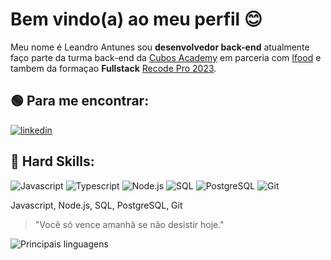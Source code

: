 # Bem vindo(a) ao meu perfil :blush:

Meu nome é Leandro Antunes sou **desenvolvedor back-end** atualmente faço parte da turma back-end da [Cubos Academy](https://cubos.academy/) em parceria com [Ifood](https://www.ifood.com.br/) e tambem da formaçao **Fullstack** [Recode Pro 2023](https://recodepro.org.br/).

## :green_circle: Para me encontrar:

[![linkedin](https://img.shields.io/badge/LinkedIn-0077B5?style=for-the-badge&logo=linkedin&logoColor=white)](https://www.linkedin.com/in/leandrosantosjs/)

## :large_blue_circle: Hard Skills:

![Javascript](https://img.shields.io/badge/JavaScript-323330?style=for-the-badge&logo=javascript&logoColor=F7DF1E) ![Typescript](https://img.shields.io/badge/TypeScript-007ACC?style=for-the-badge&logo=typescript&logoColor=white) ![ Node.js](https://img.shields.io/badge/Node%20js-339933?style=for-the-badge&logo=nodedotjs&logoColor=white) ![SQL](https://img.shields.io/badge/MySQL-005C84?style=for-the-badge&logo=mysql&logoColor=white) ![PostgreSQL](https://img.shields.io/badge/PostgreSQL-316192?style=for-the-badge&logo=postgresql&logoColor=white) ![Git](https://img.shields.io/badge/GIT-E44C30?style=for-the-badge&logo=git&logoColor=white)

Javascript, Node.js, SQL, PostgreSQL, Git

> "Você só vence amanhã se não desistir hoje."


![Principais linguagens](https://github-readme-stats.vercel.app/api/top-langs/?username=leandroAntunesDosSantos&theme=dracula&hide_border=true&custom_title=Principais%20%linguagens)

